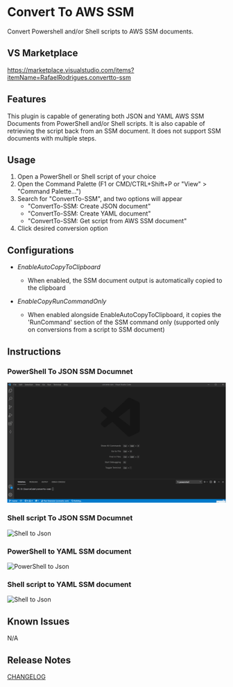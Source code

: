 # Convert To AWS SSM

Convert Powershell and/or Shell scripts to AWS SSM documents.

## VS Marketplace

<https://marketplace.visualstudio.com/items?itemName=RafaelRodrigues.convertto-ssm>

## Features

This plugin is capable of generating both JSON and YAML AWS SSM Documents from PowerShell and/or Shell scripts.
It is also capable of retrieving the script back from an SSM document.
It does not support SSM documents with multiple steps.

## Usage

1. Open a PowerShell or Shell script of your choice
2. Open the Command Palette (F1 or CMD/CTRL+Shift+P or "View" > "Command Palette...")
3. Search for "ConvertTo-SSM", and two options will appear
    - "ConvertTo-SSM: Create JSON document"
    - "ConvertTo-SSM: Create YAML document"
    - "ConvertTo-SSM: Get script from AWS SSM document"
4. Click desired conversion option

## Configurations

- *EnableAutoCopyToClipboard*
    - When enabled, the SSM document output is automatically copied to the clipboard

- *EnableCopyRunCommandOnly*
    - When enabled alongside EnableAutoCopyToClipboard, it copies the 'RunCommand' section of the SSM command only (supported only on conversions from a script to SSM document)

## Instructions

### PowerShell To JSON SSM Documnet

![PowerShell to Json](./gifs/ConvertPowerShellToJson.gif)

### Shell script To JSON SSM Documnet

![Shell to Json](https://github.com/rafaelrodrigues3092/convertto-ssm/tree/master/gifs/ConvertShellToJson.gif)

### PowerShell to YAML SSM document

![PowerShell to Json](https://github.com/rafaelrodrigues3092/convertto-ssm/tree/master/gifs/ConvertPowerShellToYaml.gif)

### Shell script to YAML SSM document

![Shell to Json](https://github.com/rafaelrodrigues3092/convertto-ssm/tree/master/gifs/ConvertShellToYaml.gif)

## Known Issues

N/A

## Release Notes

[CHANGELOG](https://github.com/rafaelrodrigues3092/convertto-ssm/blob/master/CHANGELOG.md)

